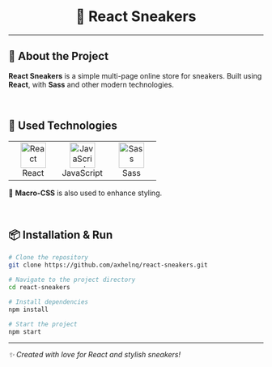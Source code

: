 # <div align="center">👟 React Sneakers</div>

---

## 📌 About the Project

**React Sneakers** is a simple multi-page online store for sneakers. Built using **React**, with **Sass** and other modern technologies.

<br/>

## 🚀 Used Technologies

<table>
  <tr>
    <td align="center" width="33%">
      <a href="https://reactjs.org/" target="_blank">
        <img src="https://profilinator.rishav.dev/skills-assets/react-original-wordmark.svg" alt="React" height="50" />
      </a>
      <br />React
    </td>
    <td align="center" width="33%">
      <a href="https://www.javascript.com/" target="_blank">
        <img src="https://profilinator.rishav.dev/skills-assets/javascript-original.svg" alt="JavaScript" height="50" />
      </a>
      <br />JavaScript
    </td>
    <td align="center" width="33%">
      <a href="https://sass-lang.com/" target="_blank">
        <img src="https://profilinator.rishav.dev/skills-assets/sass-original.svg" alt="Sass" height="50" />
      </a>
      <br />Sass
    </td>
  </tr>
</table>

🔹 **Macro-CSS** is also used to enhance styling.

<br/>

## 📦 Installation & Run

```sh
# Clone the repository
git clone https://github.com/axhelnq/react-sneakers.git

# Navigate to the project directory
cd react-sneakers

# Install dependencies
npm install

# Start the project
npm start
```

---

_✨ Created with love for React and stylish sneakers!_
